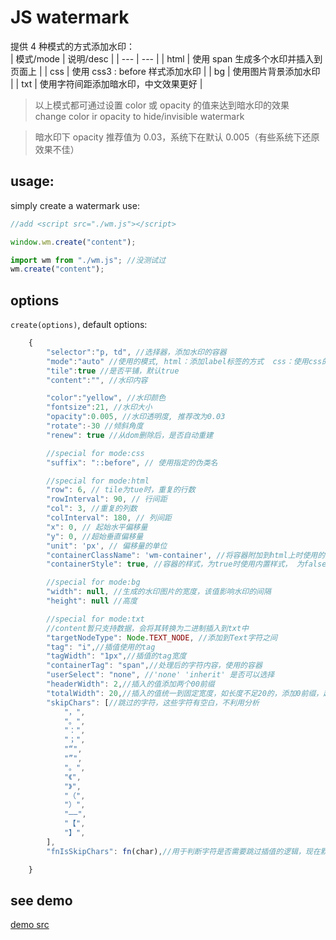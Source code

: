 # JS watermark

提供 4 种模式的方式添加水印：  
| 模式/mode | 说明/desc |
| --- | --- |
| html | 使用 span 生成多个水印并插入到页面上 |
| css | 使用 css3 : before 样式添加水印 |
| bg | 使用图片背景添加水印 |
| txt | 使用字符间距添加暗水印，中文效果更好 |

> 以上模式都可通过设置 color 或 opacity 的值来达到暗水印的效果  
> change color ir opacity to hide/invisible watermark

> 暗水印下 opacity 推荐值为 0.03，系统下在默认 0.005（有些系统下还原效果不佳）

## usage:

simply create a watermark use:

```javascript
//add <script src="./wm.js"></script>

window.wm.create("content");
```

```javascript
import wm from "./wm.js"; //没测试过
wm.create("content");
```

## options

`create(options)`, default options:

```javascript
    {
        "selector":"p, td", //选择器，添加水印的容器
        "mode":"auto" //使用的模式, html：添加label标签的方式  css：使用css的方式  auto：自动：ie8使用html模式，其它使用css
        "tile":true //是否平铺，默认true
        "content":"", //水印内容

        "color":"yellow", //水印颜色
        "fontsize":21, //水印大小
        "opacity":0.005, //水印透明度, 推荐改为0.03
        "rotate":-30 //倾斜角度
        "renew": true //从dom删除后，是否自动重建

        //special for mode:css
        "suffix": "::before", // 使用指定的伪类名

        //special for mode:html
        "row": 6, // tile为tue时，重复的行数
        "rowInterval": 90, // 行间距
        "col": 3, //重复的列数
        "colInterval": 180, // 列间距
        "x": 0, // 起始水平偏移量
        "y": 0, //超始垂直偏移量
        "unit": 'px', // 偏移量的单位
        "containerClassName": 'wm-container', //将容器附加到html上时使用的类名，用于自定义样式
        "containerStyle": true, //容器的样式，为true时使用内置样式， 为false时不添加样式，为字符串时，将字符串做为样式添加到页面

        //special for mode:bg
        "width": null, //生成的水印图片的宽度，该值影响水印的间隔
        "height": null //高度

        //special for mode:txt
        //content暂只支持数据，会将其转换为二进制插入到txt中
        "targetNodeType": Node.TEXT_NODE, //添加到Text字符之间
        "tag": "i",//插值使用的tag
        "tagWidth": "1px",//插值的tag宽度
        "containerTag": "span",//处理后的字符内容，使用的容器
        "userSelect": "none", //'none' 'inherit' 是否可以选择
        "headerWidth": 2,//插入的值添加两个00前缀
        "totalWidth": 20,//插入的值统一到固定宽度，如长度不足20的，添加0前缀，超过20的将截断前面的
        "skipChars": [//跳过的字符，这些字符有空白，不利用分析
            "，",
            "。",
            "：",
            "；",
            "“",
            "”",
            "。",
            "《",
            "》",
            "（",
            "）",
            "——",
            "【",
            "】",
        ],
        "fnIsSkipChars": fn(char),//用于判断字符是否需要跳过插值的逻辑，现在默认不在ascii以及skipChars中指定的字符后插值

    }
```

## see demo

[demo src](./demo/index.html)

